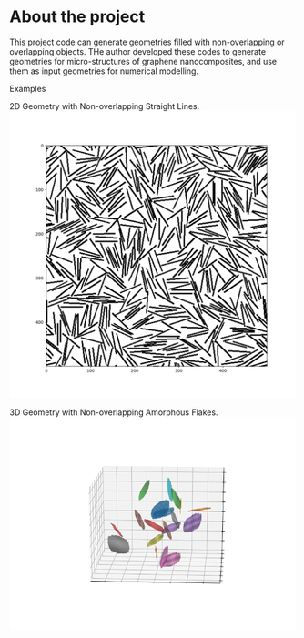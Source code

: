 # About the project

This project code can generate geometries filled with non-overlapping or overlapping objects. THe author developed these codes to generate geometries for micro-structures of graphene nanocomposites, and use them as input geometries for numerical modelling.

Examples

2D Geometry with Non-overlapping Straight Lines.
![2D](images/2D.png)

3D Geometry with Non-overlapping Amorphous Flakes.
![3D](images/3D.png)

